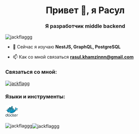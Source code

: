 <h1 align="center">Привет 👋, я Расул</h1>
<h3 align="center">Я разработчик middle backend</h3>

<p align="left">
  <img src="https://komarev.com/ghpvc/?username=jackflaggg&label=Profile%20views&color=0e75b6&style=flat" alt="jackflaggg" />
</p>

- 🌱 Сейчас я изучаю **NestJS, GraphQL, PostgreSQL**

- 📫 Как со мной связаться **rasul.khamzinnn@gmail.com**

<h3 align="left">Связаться со мной:</h3>
<p align="left">
  <a href="https://www.leetcode.com/jackflagg" target="blank">
    <img align="center" src="https://raw.githubusercontent.com/rahuldkjain/github-profile-readme-generator/master/src/images/icons/Social/leet-code.svg" alt="jackflagg" height="30" width="40" />
  </a>
</p>

<h3 align="left">Языки и инструменты:</h3>
<p align="left">
  <a href="https://www.docker.com/" target="_blank" rel="noreferrer">
    <img src="https://raw.githubusercontent.com/devicons/devicon/master/icons/docker/docker-original-wordmark.svg" alt="docker" width="40" height="40"/>
  </a>
  <!-- Добавьте другие иконки здесь, так же как этот пример -->
</p>

<p>
  <img align="left" src="https://github-readme-stats.vercel.app/api/top-langs?username=jackflaggg&show_icons=true&locale=en&layout=compact" alt="jackflaggg" />
</p>
<p>
  <img align="center" src="https://github-readme-stats.vercel.app/api?username=jackflaggg&show_icons=true&locale=en" alt="jackflaggg" />
</p>
